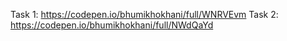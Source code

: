 Task 1: https://codepen.io/bhumikhokhani/full/WNRVEvm
Task 2: https://codepen.io/bhumikhokhani/full/NWdQaYd
